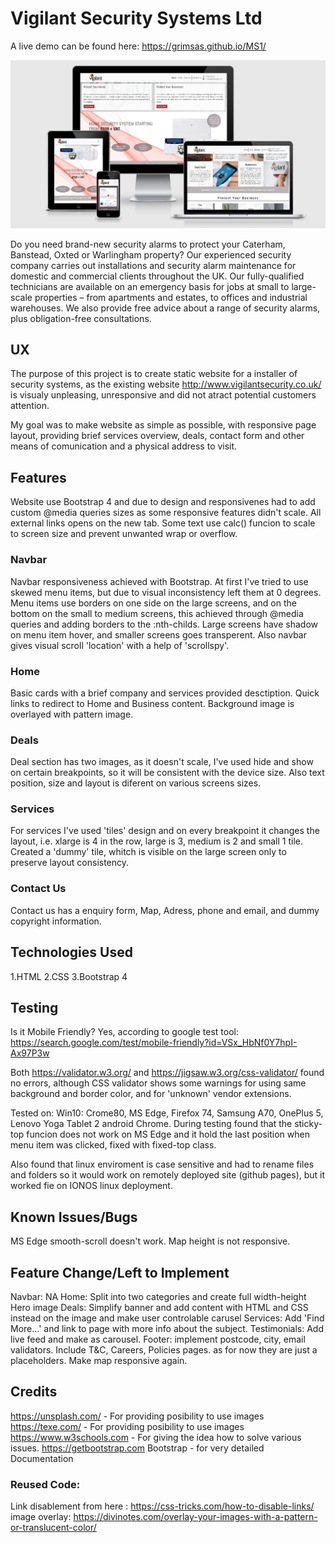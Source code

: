# Vigilant Security Systems Ltd

A live demo can be found here: https://grimsas.github.io/MS1/

![](readme\main.png)

Do you need brand-new security alarms to protect your Caterham, Banstead, Oxted or Warlingham property? Our experienced security company carries out installations and security alarm maintenance for domestic and commercial clients throughout the UK. Our fully-qualified technicians are available on an emergency basis for jobs at small to large-scale properties – from apartments and estates, to offices and industrial warehouses. We also provide free advice about a range of security alarms, plus obligation-free consultations.

## UX
The purpose of this project is to create static website for a installer of security systems, as the existing website http://www.vigilantsecurity.co.uk/ is visualy unpleasing, unresponsive and did not atract potential customers attention.

My goal was to make website as simple as possible, with responsive page layout, providing brief services overview, deals, contact form and other means of comunication and a physical address to visit.

## Features

Website use Bootstrap 4 and due to design and responsivenes had to add custom @media queries sizes as some responsive features didn't scale. All external links opens on the new tab. Some text use calc() funcion to scale to screen size and prevent unwanted wrap or overflow.

### Navbar

Navbar responsiveness achieved with Bootstrap. At first I've tried to use skewed menu items, but due to visual inconsistency left them at 0 degrees. Menu items use borders on one side on the large screens, and on the bottom on the small to medium screens, this achieved through @media queries and adding borders to the :nth-childs. Large screens have shadow on menu item hover, and smaller screens goes transperent. Also navbar gives visual scroll 'location' with a help of 'scrollspy'.

### Home

Basic cards with a brief company and services provided desctiption. Quick links to redirect to Home and Business content. Background image is overlayed with pattern image.

### Deals

Deal section has two images, as it doesn't scale, I've used  hide and show on certain breakpoints, so it will be consistent with the device size. Also text position, size and layout is diferent on various screens sizes.

### Services

For services I've used 'tiles' design and on every breakpoint it changes the layout, i.e. xlarge is 4 in the row, large is 3,  medium is 2 and small 1 tile. Created a 'dummy' tile, whitch is visible on the large screen only to preserve layout consistency.

### Contact Us

Contact us has a enquiry form, Map, Adress, phone and email, and dummy copyright information. 

## Technologies Used

1.HTML
2.CSS
3.Bootstrap 4

## Testing

Is it Mobile Friendly? Yes, according to google test tool: https://search.google.com/test/mobile-friendly?id=VSx_HbNf0Y7hpI-Ax97P3w

Both https://validator.w3.org/ and https://jigsaw.w3.org/css-validator/ found no errors, although CSS validator shows some warnings for using same background  and border color, and for 'unknown' vendor extensions.

Tested on: Win10: Crome80, MS Edge, Firefox 74, Samsung A70, OnePlus 5, Lenovo Yoga Tablet 2 android Chrome. During testing found that the sticky-top funcion does not work on MS Edge and it hold the last position when menu item was clicked, fixed with fixed-top class.

Also found that linux enviroment is case sensitive and had to rename files and folders so it would work on remotely deployed site (github pages), but it worked fie on IONOS linux deployment.

## Known Issues/Bugs

MS Edge smooth-scroll doesn't work.
Map height is not responsive. 

## Feature Change/Left to Implement

Navbar: NA
Home: Split into two categories and create full width-height Hero image
Deals: Simplify banner and add content with HTML and CSS instead on the image and make user controlable carusel
Services: Add 'Find More...' and link to page with more info about the subject.
Testimonials: Add live feed and make as carousel.
Footer: implement postcode, city, email validators. Include T&C, Careers, Policies pages. as for now they are just a placeholders. Make map responsive again. 

## Credits

https://unsplash.com/ - For providing posibility to use images    
https://texe.com/ - For providing posibility to use images     
https://www.w3schools.com - For giving the idea how to solve various issues.
https://getbootstrap.com Bootstrap - for very detailed Documentation     



### Reused Code: 
Link disablement from here : https://css-tricks.com/how-to-disable-links/   
image overlay: https://divinotes.com/overlay-your-images-with-a-pattern-or-translucent-color/
